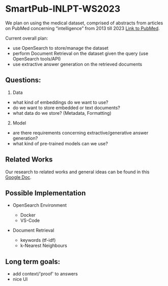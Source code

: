 # SmartPub-INLPT-WS2023

We plan on using the medical dataset, comprised of abstracts from articles on PubMed concerning “intelligence” from 2013 till 2023 [Link to PubMed](https://pubmed.ncbi.nlm.nih.gov/?term=intelligence+%5BTitle%2Fabstract%5D&filter=simsearch1.fha&filter=years.2014-2024&sort=date).

Current overall plan:
- use OpenSearch to store/manage the dataset
- perform Document Retrieval on the dataset given the query (use OpenSearch tools/API)
- use extractive answer generation on the retrieved documents

## Questions:

1. Data
  - what kind of embeddings do we want to use?
  - do we want to store embedded or text documents?
  - what data do we store? (Metadata, Formatting)

2. Model
  - are there requirements concerning extractive/generative answer generation?
  - what kind of pre-trained models can we use?

## Related Works
Our research to related works and general ideas can be found in this [Google Doc](https://docs.google.com/document/d/1m4kF7XVmnPf96O8Rb5n4UKLFJVD0xe2SMmiUjc5mVgk/edit?pli=1#heading=h.vpnyzzywsw32).

## Possible Implementation

- OpenSearch Environment
  - Docker
  - VS-Code

- Document Retrieval
  - keywords (tf-idf)
  - k-Nearest Neighbours

## Long term goals:
- add context/'proof' to answers
- nice UI
